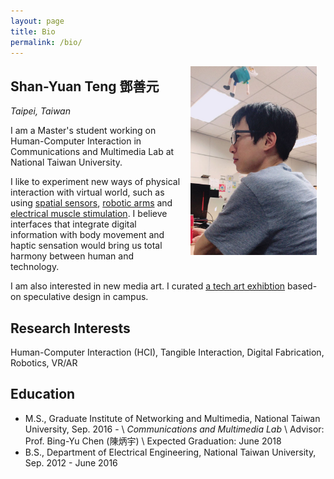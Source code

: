 ```yaml
---
layout: page
title: Bio
permalink: /bio/
---
```


<img style="float: right; padding: 0 1em 1em 1em" width="40%" max-width="100%"  src="/assets/profile_photo.jpg">

## Shan-Yuan Teng 鄧善元

*Taipei, Taiwan*

I am a Master's student working on Human-Computer Interaction in Communications and Multimedia Lab at National Taiwan University.

I like to experiment new ways of physical interaction with virtual world, such as using [spatial sensors](/projects/wayout), [robotic arms](/projects/stylus) and [electrical muscle stimulation](/projects/emsairguitar). I believe interfaces that integrate digital information with body movement and haptic sensation would bring us total harmony between human and technology.

I am also interested in new media art. I curated [a tech art exhibtion](/projects/speculative-ntu) based-on speculative design in campus.

## Research Interests

Human-Computer Interaction (HCI), Tangible Interaction, Digital Fabrication, Robotics, VR/AR

## Education

* M.S., Graduate Institute of Networking and Multimedia, National Taiwan University, Sep. 2016 - \\
*Communications and Multimedia Lab* \\
Advisor: Prof. Bing-Yu Chen (陳炳宇) \\
Expected Graduation: June 2018
* B.S., Department of Electrical Engineering, National Taiwan University, Sep. 2012 - June 2016
